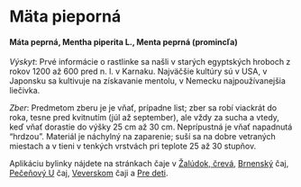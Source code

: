 Mäta pieporná
=============

#### Máta peprná, Mentha piperita L., Menta peprná (promincľa)

*Výskyt*: Prvé informácie o rastlinke sa našli v starých egyptských hroboch z
rokov 1200 až 600 pred n. l. v Karnaku. Najväčšie kultúry sú v USA, v Japonsku
sa kultivuje na získavanie mentolu, v Nemecku najpoužívanejšia liečivka.

*Zber*: Predmetom zberu je je vňať, prípadne list; zber sa robí viackrát do
roka, tesne pred kvitnutím (júl až september), ale vždy za sucha a vtedy, keď
vňať dorastie do výšky 25 cm až 30 cm. Neprípustná je vňať napadnutá “hrdzou”.
Materiál je náchylný na zaparenie; suší sa na dobre vetraných miestach a v tieni
v tenkých vrstvách pri teplote 25 až 30 stupňov.

Aplikáciu bylinky nájdete na stránkach čaje v [Žalúdok,
črevá](/sip/p/zaludok-creva/),
[Brnenský](/sip/p/brnensky/) čaj, [Pečeňový
U](/sip/p/pecenovy-u-caj/) čaj,
[Veverskom](/sip/p/veversky/) čaji a [Pre
deti](/sip/p/pre-deti/).

